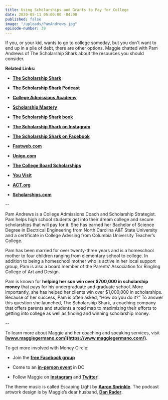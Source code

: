 ```yaml
---
title: Using Scholarships and Grants to Pay for College
date: 2020-05-11 05:00:00 -04:00
published: false
image: "/uploads/PamAndrews.jpg"
episode-number: 39
---
```


If you, or your kid, wants to go to college someday, but you don't want to end up in a pile of debt, there are other options. Maggie chatted with Pam Andrews of The Scholarship Shark about the resources you should consider.

**Related Links:**

* **[The Scholarship Shark](https://www.thescholarshipshark.com/)**

* **[The Scholarship Shark Podcast](https://www.thescholarshipshark.com/category/podcast/)**

* **[College Admissions Academy](https://www.thescholarshipshark.com/college-admissions-academy/)**

* **[Scholarship Mastery](https://www.thescholarshipshark.com/sm-open/)**

* **[The Scholarship Shark book](https://www.amazon.com/Scholarship-Shark-faith-based-finding-scholarships/dp/1540610705)**

* **[The Scholarship Shark on Instagram](https://www.instagram.com/thescholarshipshark/?hl=en)**

* **[The Scholarship Shark on Facebook](https://www.facebook.com/ScholarshipShark/)**

* **[Fastweb.com](https://www.fastweb.com/)**

* **[Unigo.com](https://www.unigo.com/)**

* **[The College Board Scholarships](https://opportunity.collegeboard.org/?navId=www-cbos)**

* **[You Visit](https://www.youvisit.com/)**

* **[ACT.org](http://www.act.org/)**

* **[Scholarships.com](https://www.scholarships.com/)**

--

Pam Andrews is a College Admissions Coach and Scholarship Strategist. Pam helps high school students get into their dream college and secure scholarships that will pay for it. She has earned her Bachelor of Science Degree in Electrical Engineering from North Carolina A&T State University and a certificate in College Advising from Columbia University Teacher’s College.

Pam has been married for over twenty-three years and is a homeschool mother to four children ranging from elementary school to college. In addition to being a homeschool mother who is active in her local support group, Pam is also a board member of the Parents’ Association for Ringling College of Art and Design.

Pam is known for **helping her son win over $700,000 in scholarship money** that pays for his undergraduate and graduate school. More importantly, she has helped her clients win over $1,000,000 in scholarships. Because of her success, Pam is often asked, “How do you do it?” To answer this question she launched, The Scholarship Shark, a coaching company that offers parents and students a road map to maximizing their efforts to getting into college as well as finding and winning scholarship money.

--

To learn more about Maggie and her coaching and speaking services, visit **[www.maggiegermano.com](https://www.maggiegermano.com/)**.

To get more involved with Money Circle:

* Join the **[free Facebook group](https://www.facebook.com/groups/MoneyCircleGroup)**

* Come to an **[in-person event](https://www.maggiegermano.com/moneycircle/)** in DC

* Follow Maggie on **[Instagram](https://dashboard.simplecast.com/episodes/www.instagram.com/maggiegermano)** and **[Twitter](https://dashboard.simplecast.com/episodes/www.twitter.com/maggiegermano)**!

The theme music is called Escaping Light by **[Aaron Sprinkle](http://aaronsprinklemusic.com/)**. The podcast artwork design is by Maggie’s dear husband, **[Dan Rader](https://danrdesign.com/)**.